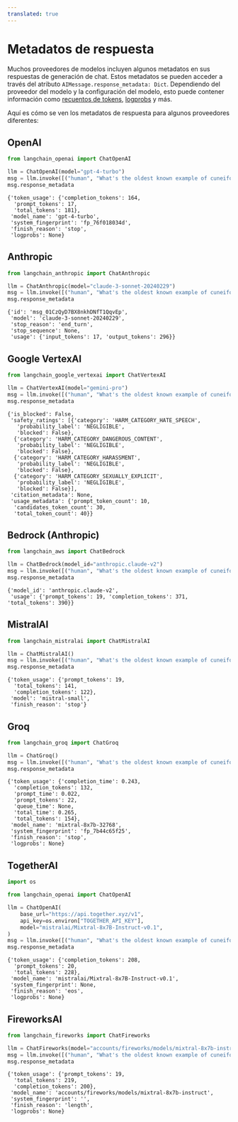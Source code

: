 ```yaml
---
translated: true
---
```


# Metadatos de respuesta

Muchos proveedores de modelos incluyen algunos metadatos en sus respuestas de generación de chat. Estos metadatos se pueden acceder a través del atributo `AIMessage.response_metadata: Dict`. Dependiendo del proveedor del modelo y la configuración del modelo, esto puede contener información como [recuentos de tokens](/docs/modules/model_io/chat/token_usage_tracking/), [logprobs](/docs/modules/model_io/chat/logprobs/) y más.

Aquí es cómo se ven los metadatos de respuesta para algunos proveedores diferentes:

## OpenAI

```python
from langchain_openai import ChatOpenAI

llm = ChatOpenAI(model="gpt-4-turbo")
msg = llm.invoke([("human", "What's the oldest known example of cuneiform")])
msg.response_metadata
```

```output
{'token_usage': {'completion_tokens': 164,
  'prompt_tokens': 17,
  'total_tokens': 181},
 'model_name': 'gpt-4-turbo',
 'system_fingerprint': 'fp_76f018034d',
 'finish_reason': 'stop',
 'logprobs': None}
```

## Anthropic

```python
from langchain_anthropic import ChatAnthropic

llm = ChatAnthropic(model="claude-3-sonnet-20240229")
msg = llm.invoke([("human", "What's the oldest known example of cuneiform")])
msg.response_metadata
```

```output
{'id': 'msg_01CzQyD7BX8nkhDNfT1QqvEp',
 'model': 'claude-3-sonnet-20240229',
 'stop_reason': 'end_turn',
 'stop_sequence': None,
 'usage': {'input_tokens': 17, 'output_tokens': 296}}
```

## Google VertexAI

```python
from langchain_google_vertexai import ChatVertexAI

llm = ChatVertexAI(model="gemini-pro")
msg = llm.invoke([("human", "What's the oldest known example of cuneiform")])
msg.response_metadata
```

```output
{'is_blocked': False,
 'safety_ratings': [{'category': 'HARM_CATEGORY_HATE_SPEECH',
   'probability_label': 'NEGLIGIBLE',
   'blocked': False},
  {'category': 'HARM_CATEGORY_DANGEROUS_CONTENT',
   'probability_label': 'NEGLIGIBLE',
   'blocked': False},
  {'category': 'HARM_CATEGORY_HARASSMENT',
   'probability_label': 'NEGLIGIBLE',
   'blocked': False},
  {'category': 'HARM_CATEGORY_SEXUALLY_EXPLICIT',
   'probability_label': 'NEGLIGIBLE',
   'blocked': False}],
 'citation_metadata': None,
 'usage_metadata': {'prompt_token_count': 10,
  'candidates_token_count': 30,
  'total_token_count': 40}}
```

## Bedrock (Anthropic)

```python
from langchain_aws import ChatBedrock

llm = ChatBedrock(model_id="anthropic.claude-v2")
msg = llm.invoke([("human", "What's the oldest known example of cuneiform")])
msg.response_metadata
```

```output
{'model_id': 'anthropic.claude-v2',
 'usage': {'prompt_tokens': 19, 'completion_tokens': 371, 'total_tokens': 390}}
```

## MistralAI

```python
from langchain_mistralai import ChatMistralAI

llm = ChatMistralAI()
msg = llm.invoke([("human", "What's the oldest known example of cuneiform")])
msg.response_metadata
```

```output
{'token_usage': {'prompt_tokens': 19,
  'total_tokens': 141,
  'completion_tokens': 122},
 'model': 'mistral-small',
 'finish_reason': 'stop'}
```

## Groq

```python
from langchain_groq import ChatGroq

llm = ChatGroq()
msg = llm.invoke([("human", "What's the oldest known example of cuneiform")])
msg.response_metadata
```

```output
{'token_usage': {'completion_time': 0.243,
  'completion_tokens': 132,
  'prompt_time': 0.022,
  'prompt_tokens': 22,
  'queue_time': None,
  'total_time': 0.265,
  'total_tokens': 154},
 'model_name': 'mixtral-8x7b-32768',
 'system_fingerprint': 'fp_7b44c65f25',
 'finish_reason': 'stop',
 'logprobs': None}
```

## TogetherAI

```python
import os

from langchain_openai import ChatOpenAI

llm = ChatOpenAI(
    base_url="https://api.together.xyz/v1",
    api_key=os.environ["TOGETHER_API_KEY"],
    model="mistralai/Mixtral-8x7B-Instruct-v0.1",
)
msg = llm.invoke([("human", "What's the oldest known example of cuneiform")])
msg.response_metadata
```

```output
{'token_usage': {'completion_tokens': 208,
  'prompt_tokens': 20,
  'total_tokens': 228},
 'model_name': 'mistralai/Mixtral-8x7B-Instruct-v0.1',
 'system_fingerprint': None,
 'finish_reason': 'eos',
 'logprobs': None}
```

## FireworksAI

```python
from langchain_fireworks import ChatFireworks

llm = ChatFireworks(model="accounts/fireworks/models/mixtral-8x7b-instruct")
msg = llm.invoke([("human", "What's the oldest known example of cuneiform")])
msg.response_metadata
```

```output
{'token_usage': {'prompt_tokens': 19,
  'total_tokens': 219,
  'completion_tokens': 200},
 'model_name': 'accounts/fireworks/models/mixtral-8x7b-instruct',
 'system_fingerprint': '',
 'finish_reason': 'length',
 'logprobs': None}
```
